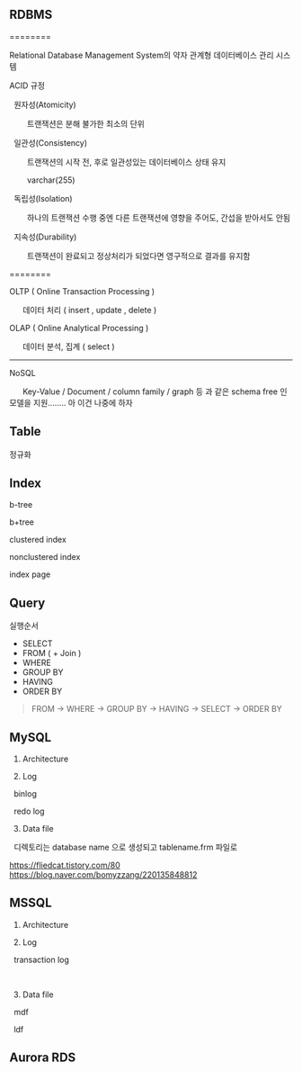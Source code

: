 ## RDBMS
========

Relational Database Management System의 약자 관계형 데이터베이스 관리 시스템 



ACID 규정 

&nbsp;&nbsp;원자성(Atomicity)

&nbsp;&nbsp;&nbsp;&nbsp;&nbsp;&nbsp;&nbsp;&nbsp;트랜잭션은 분해 불가한 최소의 단위

&nbsp;&nbsp;일관성(Consistency)

&nbsp;&nbsp;&nbsp;&nbsp;&nbsp;&nbsp;&nbsp;&nbsp;트랜잭션의 시작 전, 후로 일관성있는 데이터베이스 상태 유지

&nbsp;&nbsp;&nbsp;&nbsp;&nbsp;&nbsp;&nbsp;&nbsp;varchar(255)

&nbsp;&nbsp;독립성(Isolation)

&nbsp;&nbsp;&nbsp;&nbsp;&nbsp;&nbsp;&nbsp;&nbsp;하나의 트랜잭션 수행 중엔 다른 트랜잭션에 영향을 주어도, 간섭을 받아서도 안됨

&nbsp;&nbsp;지속성(Durability)

&nbsp;&nbsp;&nbsp;&nbsp;&nbsp;&nbsp;&nbsp;&nbsp;트랜잭션이 완료되고 정상처리가 되었다면 영구적으로 결과를 유지함 

========

OLTP ( Online Transaction Processing )

&nbsp;&nbsp;&nbsp;&nbsp;&nbsp;&nbsp;데이터 처리 ( insert , update , delete )
   
OLAP ( Online Analytical Processing )

&nbsp;&nbsp;&nbsp;&nbsp;&nbsp;&nbsp;데이터 분석, 집계 ( select )

******

NoSQL

&nbsp;&nbsp;&nbsp;&nbsp;&nbsp;&nbsp;Key-Value / Document / column family / graph 등 과 같은 schema free 인 모델을 지원........ 아 이건 나중에 하자


## Table

정규화

## Index

b-tree 

b+tree

clustered index

nonclustered index

index page 

## Query
실행순서
* SELECT
* FROM ( + Join ) 
* WHERE
* GROUP BY
* HAVING
* ORDER BY
> FROM -> WHERE -> GROUP BY -> HAVING -> SELECT -> ORDER BY


## MySQL
1. Architecture

2. Log

&nbsp;&nbsp;binlog

&nbsp;&nbsp;redo log 

3. Data file

&nbsp;&nbsp;디렉토리는 database name 으로 생성되고 tablename.frm 파일로 

https://fliedcat.tistory.com/80
https://blog.naver.com/bomyzzang/220135848812


## MSSQL

1. Architecture

2. Log

&nbsp;&nbsp;transaction log

&nbsp;&nbsp;

3. Data file

&nbsp;&nbsp;mdf

&nbsp;&nbsp;ldf

## Aurora RDS





   
